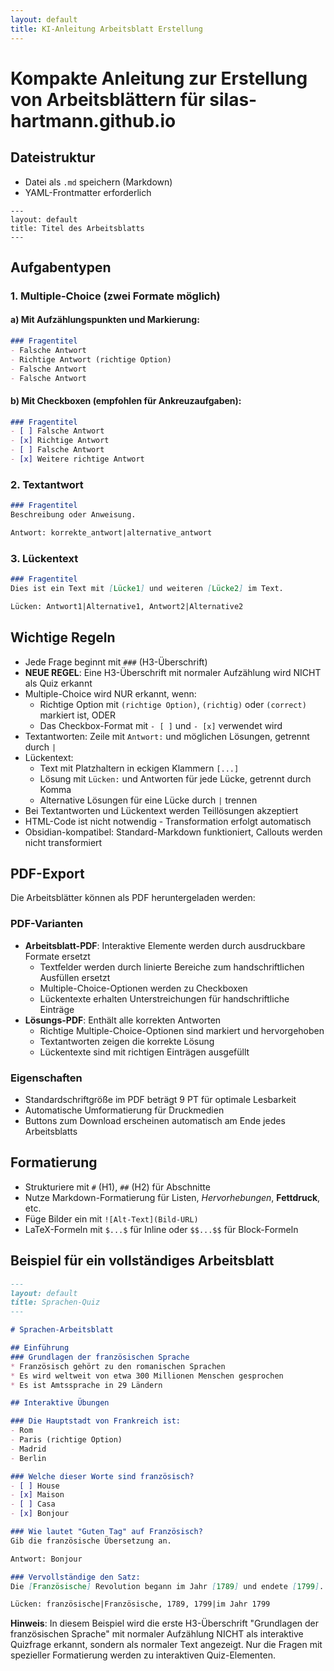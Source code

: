 ```yaml
---
layout: default
title: KI-Anleitung Arbeitsblatt Erstellung
---
```


# Kompakte Anleitung zur Erstellung von Arbeitsblättern für silas-hartmann.github.io

## Dateistruktur
- Datei als `.md` speichern (Markdown)
- YAML-Frontmatter erforderlich
```
---
layout: default
title: Titel des Arbeitsblatts
---
```

## Aufgabentypen

### 1. Multiple-Choice (zwei Formate möglich)

#### a) Mit Aufzählungspunkten und Markierung:
```markdown
### Fragentitel
- Falsche Antwort
- Richtige Antwort (richtige Option)
- Falsche Antwort
- Falsche Antwort
```

#### b) Mit Checkboxen (empfohlen für Ankreuzaufgaben):
```markdown
### Fragentitel
- [ ] Falsche Antwort
- [x] Richtige Antwort
- [ ] Falsche Antwort
- [x] Weitere richtige Antwort
```

### 2. Textantwort
```markdown
### Fragentitel
Beschreibung oder Anweisung.

Antwort: korrekte_antwort|alternative_antwort
```

### 3. Lückentext
```markdown
### Fragentitel
Dies ist ein Text mit [Lücke1] und weiteren [Lücke2] im Text.

Lücken: Antwort1|Alternative1, Antwort2|Alternative2
```

## Wichtige Regeln
- Jede Frage beginnt mit `###` (H3-Überschrift)
- **NEUE REGEL**: Eine H3-Überschrift mit normaler Aufzählung wird NICHT als Quiz erkannt
- Multiple-Choice wird NUR erkannt, wenn:
  - Richtige Option mit `(richtige Option)`, `(richtig)` oder `(correct)` markiert ist, ODER
  - Das Checkbox-Format mit `- [ ]` und `- [x]` verwendet wird
- Textantworten: Zeile mit `Antwort:` und möglichen Lösungen, getrennt durch `|`
- Lückentext: 
  - Text mit Platzhaltern in eckigen Klammern `[...]` 
  - Lösung mit `Lücken:` und Antworten für jede Lücke, getrennt durch Komma
  - Alternative Lösungen für eine Lücke durch `|` trennen
- Bei Textantworten und Lückentext werden Teillösungen akzeptiert
- HTML-Code ist nicht notwendig - Transformation erfolgt automatisch
- Obsidian-kompatibel: Standard-Markdown funktioniert, Callouts werden nicht transformiert

## PDF-Export
Die Arbeitsblätter können als PDF heruntergeladen werden:

### PDF-Varianten
- **Arbeitsblatt-PDF**: Interaktive Elemente werden durch ausdruckbare Formate ersetzt
  - Textfelder werden durch linierte Bereiche zum handschriftlichen Ausfüllen ersetzt
  - Multiple-Choice-Optionen werden zu Checkboxen 
  - Lückentexte erhalten Unterstreichungen für handschriftliche Einträge
- **Lösungs-PDF**: Enthält alle korrekten Antworten
  - Richtige Multiple-Choice-Optionen sind markiert und hervorgehoben
  - Textantworten zeigen die korrekte Lösung
  - Lückentexte sind mit richtigen Einträgen ausgefüllt

### Eigenschaften
- Standardschriftgröße im PDF beträgt 9 PT für optimale Lesbarkeit
- Automatische Umformatierung für Druckmedien
- Buttons zum Download erscheinen automatisch am Ende jedes Arbeitsblatts

## Formatierung
- Strukturiere mit `#` (H1), `##` (H2) für Abschnitte
- Nutze Markdown-Formatierung für Listen, *Hervorhebungen*, **Fettdruck**, etc.
- Füge Bilder ein mit `![Alt-Text](Bild-URL)`
- LaTeX-Formeln mit `$...$` für Inline oder `$$...$$` für Block-Formeln

## Beispiel für ein vollständiges Arbeitsblatt
```markdown
---
layout: default
title: Sprachen-Quiz
---

# Sprachen-Arbeitsblatt

## Einführung
### Grundlagen der französischen Sprache
* Französisch gehört zu den romanischen Sprachen
* Es wird weltweit von etwa 300 Millionen Menschen gesprochen
* Es ist Amtssprache in 29 Ländern

## Interaktive Übungen

### Die Hauptstadt von Frankreich ist:
- Rom
- Paris (richtige Option)
- Madrid
- Berlin

### Welche dieser Worte sind französisch?
- [ ] House
- [x] Maison
- [ ] Casa
- [x] Bonjour

### Wie lautet "Guten Tag" auf Französisch?
Gib die französische Übersetzung an.

Antwort: Bonjour

### Vervollständige den Satz:
Die [Französische] Revolution begann im Jahr [1789] und endete [1799].

Lücken: französische|Französische, 1789, 1799|im Jahr 1799
```

**Hinweis**: In diesem Beispiel wird die erste H3-Überschrift "Grundlagen der französischen Sprache" mit normaler Aufzählung NICHT als interaktive Quizfrage erkannt, sondern als normaler Text angezeigt. Nur die Fragen mit spezieller Formatierung werden zu interaktiven Quiz-Elementen.